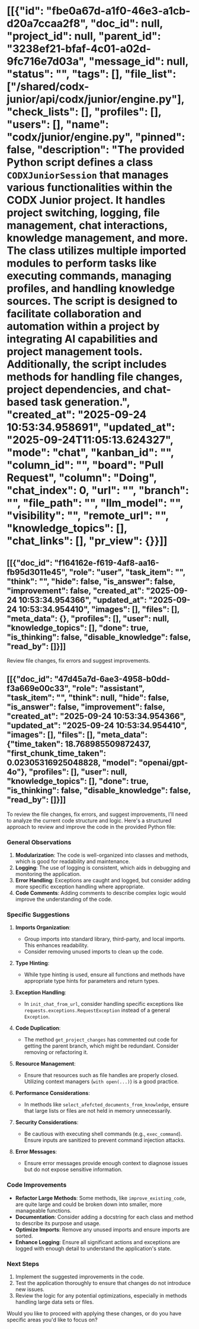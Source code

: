 # [[{"id": "fbe0a67d-a1f0-46e3-a1cb-d20a7ccaa2f8", "doc_id": null, "project_id": null, "parent_id": "3238ef21-bfaf-4c01-a02d-9fc716e7d03a", "message_id": null, "status": "", "tags": [], "file_list": ["/shared/codx-junior/api/codx/junior/engine.py"], "check_lists": [], "profiles": [], "users": [], "name": "codx/junior/engine.py", "pinned": false, "description": "The provided Python script defines a class `CODXJuniorSession` that manages various functionalities within the CODX Junior project. It handles project switching, logging, file management, chat interactions, knowledge management, and more. The class utilizes multiple imported modules to perform tasks like executing commands, managing profiles, and handling knowledge sources. The script is designed to facilitate collaboration and automation within a project by integrating AI capabilities and project management tools. Additionally, the script includes methods for handling file changes, project dependencies, and chat-based task generation.", "created_at": "2025-09-24 10:53:34.958691", "updated_at": "2025-09-24T11:05:13.624327", "mode": "chat", "kanban_id": "", "column_id": "", "board": "Pull Request", "column": "Doing", "chat_index": 0, "url": "", "branch": "", "file_path": "", "llm_model": "", "visibility": "", "remote_url": "", "knowledge_topics": [], "chat_links": [], "pr_view": {}}]]
## [[{"doc_id": "f164162e-f619-4af8-aa16-fb95d3011e45", "role": "user", "task_item": "", "think": "", "hide": false, "is_answer": false, "improvement": false, "created_at": "2025-09-24 10:53:34.954366", "updated_at": "2025-09-24 10:53:34.954410", "images": [], "files": [], "meta_data": {}, "profiles": [], "user": null, "knowledge_topics": [], "done": true, "is_thinking": false, "disable_knowledge": false, "read_by": []}]]
Review file changes, fix errors and suggest improvements.
## [[{"doc_id": "47d45a7d-6ae3-4958-b0dd-f3a669e00c33", "role": "assistant", "task_item": "", "think": null, "hide": false, "is_answer": false, "improvement": false, "created_at": "2025-09-24 10:53:34.954366", "updated_at": "2025-09-24 10:53:34.954410", "images": [], "files": [], "meta_data": {"time_taken": 18.768985509872437, "first_chunk_time_taken": 0.02305316925048828, "model": "openai/gpt-4o"}, "profiles": [], "user": null, "knowledge_topics": [], "done": true, "is_thinking": false, "disable_knowledge": false, "read_by": []}]]
To review the file changes, fix errors, and suggest improvements, I'll need to analyze the current code structure and logic. Here's a structured approach to review and improve the code in the provided Python file:

### General Observations

1. **Modularization**: The code is well-organized into classes and methods, which is good for readability and maintenance.
2. **Logging**: The use of logging is consistent, which aids in debugging and monitoring the application.
3. **Error Handling**: Exceptions are caught and logged, but consider adding more specific exception handling where appropriate.
4. **Code Comments**: Adding comments to describe complex logic would improve the understanding of the code.

### Specific Suggestions

1. **Imports Organization**:
   - Group imports into standard library, third-party, and local imports. This enhances readability.
   - Consider removing unused imports to clean up the code.

2. **Type Hinting**:
   - While type hinting is used, ensure all functions and methods have appropriate type hints for parameters and return types.

3. **Exception Handling**:
   - In `init_chat_from_url`, consider handling specific exceptions like `requests.exceptions.RequestException` instead of a general `Exception`.

4. **Code Duplication**:
   - The method `get_project_changes` has commented out code for getting the parent branch, which might be redundant. Consider removing or refactoring it.

5. **Resource Management**:
   - Ensure that resources such as file handles are properly closed. Utilizing context managers (`with open(...)`) is a good practice.

6. **Performance Considerations**:
   - In methods like `select_afefcted_documents_from_knowledge`, ensure that large lists or files are not held in memory unnecessarily.

7. **Security Considerations**:
   - Be cautious with executing shell commands (e.g., `exec_command`). Ensure inputs are sanitized to prevent command injection attacks.

8. **Error Messages**:
   - Ensure error messages provide enough context to diagnose issues but do not expose sensitive information.

### Code Improvements

- **Refactor Large Methods**: Some methods, like `improve_existing_code`, are quite large and could be broken down into smaller, more manageable functions.
- **Documentation**: Consider adding a docstring for each class and method to describe its purpose and usage.
- **Optimize Imports**: Remove any unused imports and ensure imports are sorted.
- **Enhance Logging**: Ensure all significant actions and exceptions are logged with enough detail to understand the application's state.

### Next Steps

1. Implement the suggested improvements in the code.
2. Test the application thoroughly to ensure that changes do not introduce new issues.
3. Review the logic for any potential optimizations, especially in methods handling large data sets or files.

Would you like to proceed with applying these changes, or do you have specific areas you'd like to focus on?